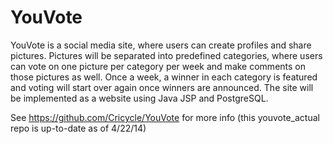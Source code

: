 YouVote
=======

YouVote is a social media site, where users can create profiles and share pictures. Pictures will be separated into predefined categories, where users can vote on one picture per category per week and make comments on those pictures as well. Once a week, a winner in each category is featured and voting will start over again once winners are announced. The site will be implemented as a website using Java JSP and PostgreSQL.

See https://github.com/Cricycle/YouVote for more info (this youvote_actual repo is up-to-date as of 4/22/14)
